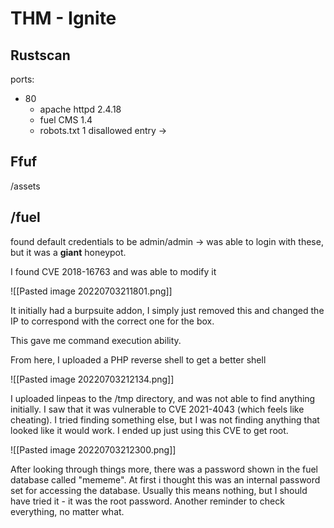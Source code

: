 # THM - Ignite

## Rustscan

ports:

- 80
	- apache httpd 2.4.18
	- fuel CMS 1.4
	- robots.txt 1 disallowed entry -> 

## Ffuf

\/assets

## \/fuel

found default credentials to be admin/admin -> was able to login with these, but it was a **giant** honeypot.

I found CVE 2018-16763 and was able to modify it

![[Pasted image 20220703211801.png]]

It initially had a burpsuite addon, I simply just removed this and changed the IP to correspond with the correct one for the box. 

This gave me command execution ability.

From here, I uploaded a PHP reverse shell to get a better shell

![[Pasted image 20220703212134.png]]

I uploaded linpeas to the /tmp directory, and was not able to find anything initially. I saw that it was vulnerable to CVE 2021-4043 (which feels like cheating). I tried finding something else, but I was not finding anything that looked like it would work. I ended up just using this CVE to get root. 

![[Pasted image 20220703212300.png]]

After looking through things more, there was a password shown in the fuel database called "mememe". At first i thought this was an internal password set for accessing the database. Usually this means nothing, but I should have tried it - it was the root password. Another reminder to check everything, no matter what. 